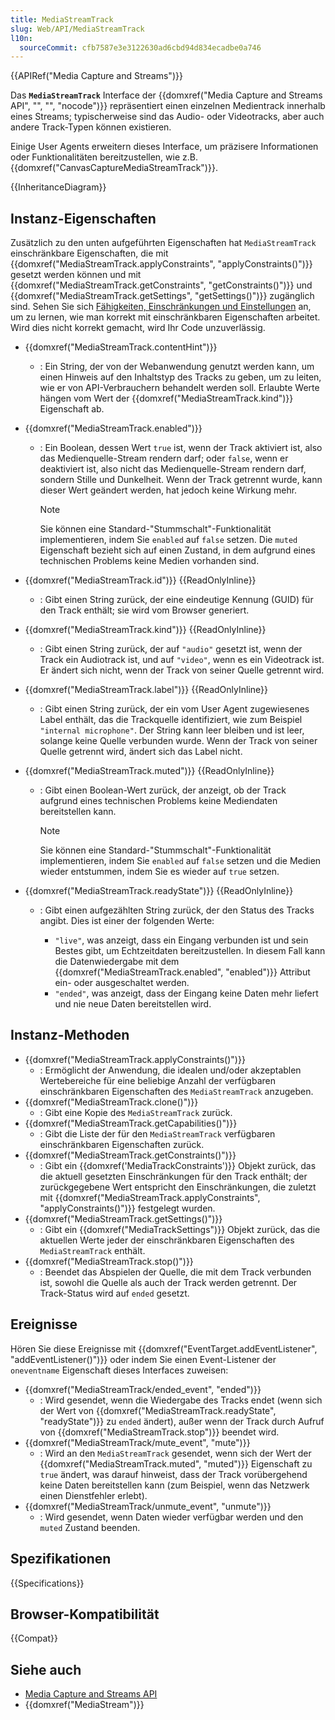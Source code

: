 ```yaml
---
title: MediaStreamTrack
slug: Web/API/MediaStreamTrack
l10n:
  sourceCommit: cfb7587e3e3122630ad6cbd94d834ecadbe0a746
---
```


{{APIRef("Media Capture and Streams")}}

Das **`MediaStreamTrack`** Interface der {{domxref("Media Capture and Streams API", "", "", "nocode")}} repräsentiert einen einzelnen Medientrack innerhalb eines Streams; typischerweise sind das Audio- oder Videotracks, aber auch andere Track-Typen können existieren.

Einige User Agents erweitern dieses Interface, um präzisere Informationen oder Funktionalitäten bereitzustellen, wie z.B. {{domxref("CanvasCaptureMediaStreamTrack")}}.

{{InheritanceDiagram}}

## Instanz-Eigenschaften

Zusätzlich zu den unten aufgeführten Eigenschaften hat `MediaStreamTrack` einschränkbare Eigenschaften, die mit {{domxref("MediaStreamTrack.applyConstraints", "applyConstraints()")}} gesetzt werden können und mit {{domxref("MediaStreamTrack.getConstraints", "getConstraints()")}} und {{domxref("MediaStreamTrack.getSettings", "getSettings()")}} zugänglich sind. Sehen Sie sich [Fähigkeiten, Einschränkungen und Einstellungen](/de/docs/Web/API/Media_Capture_and_Streams_API/Constraints) an, um zu lernen, wie man korrekt mit einschränkbaren Eigenschaften arbeitet. Wird dies nicht korrekt gemacht, wird Ihr Code unzuverlässig.

- {{domxref("MediaStreamTrack.contentHint")}}
  - : Ein String, der von der Webanwendung genutzt werden kann, um einen Hinweis auf den Inhaltstyp des Tracks zu geben, um zu leiten, wie er von API-Verbrauchern behandelt werden soll. Erlaubte Werte hängen vom Wert der {{domxref("MediaStreamTrack.kind")}} Eigenschaft ab.
- {{domxref("MediaStreamTrack.enabled")}}

  - : Ein Boolean, dessen Wert `true` ist, wenn der Track aktiviert ist, also das Medienquelle-Stream rendern darf; oder `false`, wenn er deaktiviert ist, also nicht das Medienquelle-Stream rendern darf, sondern Stille und Dunkelheit. Wenn der Track getrennt wurde, kann dieser Wert geändert werden, hat jedoch keine Wirkung mehr.

    > [!NOTE]
    > Sie können eine Standard-"Stummschalt"-Funktionalität implementieren, indem Sie `enabled` auf `false` setzen. Die `muted` Eigenschaft bezieht sich auf einen Zustand, in dem aufgrund eines technischen Problems keine Medien vorhanden sind.

- {{domxref("MediaStreamTrack.id")}} {{ReadOnlyInline}}
  - : Gibt einen String zurück, der eine eindeutige Kennung (GUID) für den Track enthält; sie wird vom Browser generiert.
- {{domxref("MediaStreamTrack.kind")}} {{ReadOnlyInline}}
  - : Gibt einen String zurück, der auf `"audio"` gesetzt ist, wenn der Track ein Audiotrack ist, und auf `"video"`, wenn es ein Videotrack ist. Er ändert sich nicht, wenn der Track von seiner Quelle getrennt wird.
- {{domxref("MediaStreamTrack.label")}} {{ReadOnlyInline}}
  - : Gibt einen String zurück, der ein vom User Agent zugewiesenes Label enthält, das die Trackquelle identifiziert, wie zum Beispiel `"internal microphone"`. Der String kann leer bleiben und ist leer, solange keine Quelle verbunden wurde. Wenn der Track von seiner Quelle getrennt wird, ändert sich das Label nicht.
- {{domxref("MediaStreamTrack.muted")}} {{ReadOnlyInline}}

  - : Gibt einen Boolean-Wert zurück, der anzeigt, ob der Track aufgrund eines technischen Problems keine Mediendaten bereitstellen kann.

    > [!NOTE]
    > Sie können eine Standard-"Stummschalt"-Funktionalität implementieren, indem Sie `enabled` auf `false` setzen und die Medien wieder entstummen, indem Sie es wieder auf `true` setzen.

- {{domxref("MediaStreamTrack.readyState")}} {{ReadOnlyInline}}

  - : Gibt einen aufgezählten String zurück, der den Status des Tracks angibt. Dies ist einer der folgenden Werte:

    - `"live"`, was anzeigt, dass ein Eingang verbunden ist und sein Bestes gibt, um Echtzeitdaten bereitzustellen. In diesem Fall kann die Datenwiedergabe mit dem {{domxref("MediaStreamTrack.enabled", "enabled")}} Attribut ein- oder ausgeschaltet werden.
    - `"ended"`, was anzeigt, dass der Eingang keine Daten mehr liefert und nie neue Daten bereitstellen wird.

## Instanz-Methoden

- {{domxref("MediaStreamTrack.applyConstraints()")}}
  - : Ermöglicht der Anwendung, die idealen und/oder akzeptablen Wertebereiche für eine beliebige Anzahl der verfügbaren einschränkbaren Eigenschaften des `MediaStreamTrack` anzugeben.
- {{domxref("MediaStreamTrack.clone()")}}
  - : Gibt eine Kopie des `MediaStreamTrack` zurück.
- {{domxref("MediaStreamTrack.getCapabilities()")}}
  - : Gibt die Liste der für den `MediaStreamTrack` verfügbaren einschränkbaren Eigenschaften zurück.
- {{domxref("MediaStreamTrack.getConstraints()")}}
  - : Gibt ein {{domxref('MediaTrackConstraints')}} Objekt zurück, das die aktuell gesetzten Einschränkungen für den Track enthält; der zurückgegebene Wert entspricht den Einschränkungen, die zuletzt mit {{domxref("MediaStreamTrack.applyConstraints", "applyConstraints()")}} festgelegt wurden.
- {{domxref("MediaStreamTrack.getSettings()")}}
  - : Gibt ein {{domxref("MediaTrackSettings")}} Objekt zurück, das die aktuellen Werte jeder der einschränkbaren Eigenschaften des `MediaStreamTrack` enthält.
- {{domxref("MediaStreamTrack.stop()")}}
  - : Beendet das Abspielen der Quelle, die mit dem Track verbunden ist, sowohl die Quelle als auch der Track werden getrennt. Der Track-Status wird auf `ended` gesetzt.

## Ereignisse

Hören Sie diese Ereignisse mit {{domxref("EventTarget.addEventListener", "addEventListener()")}} oder indem Sie einen Event-Listener der `oneventname` Eigenschaft dieses Interfaces zuweisen:

- {{domxref("MediaStreamTrack/ended_event", "ended")}}
  - : Wird gesendet, wenn die Wiedergabe des Tracks endet (wenn sich der Wert von {{domxref("MediaStreamTrack.readyState", "readyState")}} zu `ended` ändert), außer wenn der Track durch Aufruf von {{domxref("MediaStreamTrack.stop")}} beendet wird.
- {{domxref("MediaStreamTrack/mute_event", "mute")}}
  - : Wird an den `MediaStreamTrack` gesendet, wenn sich der Wert der {{domxref("MediaStreamTrack.muted", "muted")}} Eigenschaft zu `true` ändert, was darauf hinweist, dass der Track vorübergehend keine Daten bereitstellen kann (zum Beispiel, wenn das Netzwerk einen Dienstfehler erlebt).
- {{domxref("MediaStreamTrack/unmute_event", "unmute")}}
  - : Wird gesendet, wenn Daten wieder verfügbar werden und den `muted` Zustand beenden.

## Spezifikationen

{{Specifications}}

## Browser-Kompatibilität

{{Compat}}

## Siehe auch

- [Media Capture and Streams API](/de/docs/Web/API/Media_Capture_and_Streams_API)
- {{domxref("MediaStream")}}
